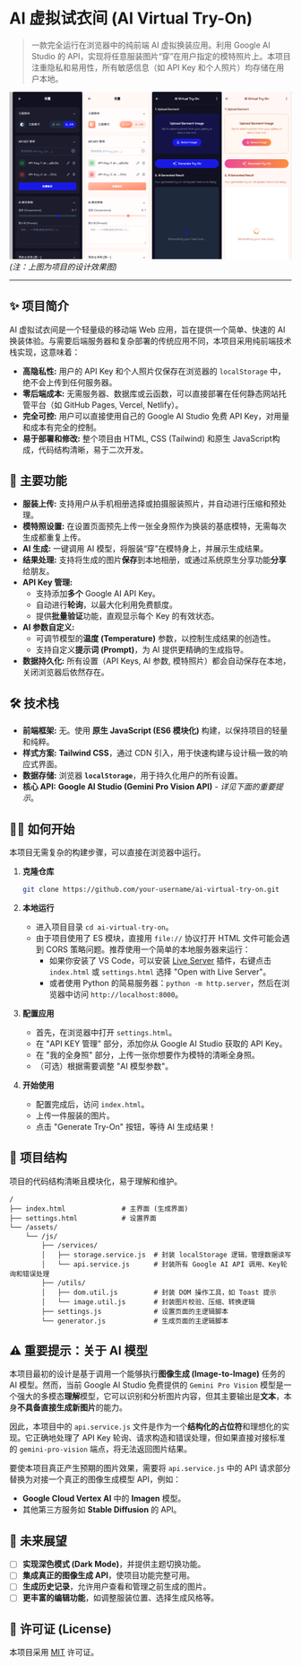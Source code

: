 # AI 虚拟试衣间 (AI Virtual Try-On)

> 一款完全运行在浏览器中的纯前端 AI 虚拟换装应用。利用 Google AI Studio 的 API，实现将任意服装图片“穿”在用户指定的模特照片上。本项目注重隐私和易用性，所有敏感信息（如 API Key 和个人照片）均存储在用户本地。

![应用界面截图](./showPoto/show.png)
*(注：上图为项目的设计效果图)*

---

## ✨ 项目简介

AI 虚拟试衣间是一个轻量级的移动端 Web 应用，旨在提供一个简单、快速的 AI 换装体验。与需要后端服务器和复杂部署的传统应用不同，本项目采用纯前端技术栈实现，这意味着：

*   **高隐私性:** 用户的 API Key 和个人照片仅保存在浏览器的 `localStorage` 中，绝不会上传到任何服务器。
*   **零后端成本:** 无需服务器、数据库或云函数，可以直接部署在任何静态网站托管平台（如 GitHub Pages, Vercel, Netlify）。
*   **完全可控:** 用户可以直接使用自己的 Google AI Studio 免费 API Key，对用量和成本有完全的控制。
*   **易于部署和修改:** 整个项目由 HTML, CSS (Tailwind) 和原生 JavaScript构成，代码结构清晰，易于二次开发。

## 🚀 主要功能

*   **服装上传:** 支持用户从手机相册选择或拍摄服装照片，并自动进行压缩和预处理。
*   **模特照设置:** 在设置页面预先上传一张全身照作为换装的基底模特，无需每次生成都重复上传。
*   **AI 生成:** 一键调用 AI 模型，将服装“穿”在模特身上，并展示生成结果。
*   **结果处理:** 支持将生成的图片**保存**到本地相册，或通过系统原生分享功能**分享**给朋友。
*   **API Key 管理:**
    *   支持添加**多个** Google AI API Key。
    *   自动进行**轮询**，以最大化利用免费额度。
    *   提供**批量验证**功能，直观显示每个 Key 的有效状态。
*   **AI 参数自定义:**
    *   可调节模型的**温度 (Temperature)** 参数，以控制生成结果的创造性。
    *   支持自定义**提示词 (Prompt)**，为 AI 提供更精确的生成指导。
*   **数据持久化:** 所有设置（API Keys, AI 参数, 模特照片）都会自动保存在本地，关闭浏览器后依然存在。

## 🛠️ 技术栈

*   **前端框架:** 无。使用 **原生 JavaScript (ES6 模块化)** 构建，以保持项目的轻量和纯粹。
*   **样式方案:** **Tailwind CSS**，通过 CDN 引入，用于快速构建与设计稿一致的响应式界面。
*   **数据存储:** 浏览器 **`localStorage`**，用于持久化用户的所有设置。
*   **核心 API:** **Google AI Studio (Gemini Pro Vision API)** - *详见下面的重要提示*。

## 🏃‍♂️ 如何开始

本项目无需复杂的构建步骤，可以直接在浏览器中运行。

1.  **克隆仓库**
    ```bash
    git clone https://github.com/your-username/ai-virtual-try-on.git
    ```

2.  **本地运行**
    *   进入项目目录 `cd ai-virtual-try-on`。
    *   由于项目使用了 ES 模块，直接用 `file://` 协议打开 HTML 文件可能会遇到 CORS 策略问题。推荐使用一个简单的本地服务器来运行：
        *   如果你安装了 VS Code，可以安装 [Live Server](https://marketplace.visualstudio.com/items?itemName=ritwickdey.LiveServer) 插件，右键点击 `index.html` 或 `settings.html` 选择 "Open with Live Server"。
        *   或者使用 Python 的简易服务器：`python -m http.server`，然后在浏览器中访问 `http://localhost:8000`。

3.  **配置应用**
    *   首先，在浏览器中打开 `settings.html`。
    *   在 "API KEY 管理" 部分，添加你从 Google AI Studio 获取的 API Key。
    *   在 "我的全身照" 部分，上传一张你想要作为模特的清晰全身照。
    *   （可选）根据需要调整 "AI 模型参数"。

4.  **开始使用**
    *   配置完成后，访问 `index.html`。
    *   上传一件服装的图片。
    *   点击 "Generate Try-On" 按钮，等待 AI 生成结果！

## 📂 项目结构

项目的代码结构清晰且模块化，易于理解和维护。

```
/
├── index.html              # 主界面 (生成界面)
├── settings.html           # 设置界面
└── /assets/
    └── /js/
        ├── /services/
        │   ├── storage.service.js  # 封装 localStorage 逻辑，管理数据读写
        │   └── api.service.js      # 封装所有 Google AI API 调用、Key轮询和错误处理
        ├── /utils/
        │   ├── dom.util.js         # 封装 DOM 操作工具，如 Toast 提示
        │   └── image.util.js       # 封装图片校验、压缩、转换逻辑
        ├── settings.js             # 设置页面的主逻辑脚本
        └── generator.js            # 生成页面的主逻辑脚本
```

## ⚠️ 重要提示：关于 AI 模型

本项目最初的设计是基于调用一个能够执行**图像生成 (Image-to-Image)** 任务的 AI 模型。然而，当前 Google AI Studio 免费提供的 `Gemini Pro Vision` 模型是一个强大的多模态**理解**模型，它可以识别和分析图片内容，但其主要输出是**文本**，本身**不具备直接生成新图片**的能力。

因此，本项目中的 `api.service.js` 文件是作为一个**结构化的占位符**和理想化的实现。它正确地处理了 API Key 轮询、请求构造和错误处理，但如果直接对接标准的 `gemini-pro-vision` 端点，将无法返回图片结果。

要使本项目真正产生预期的图片效果，需要将 `api.service.js` 中的 API 请求部分替换为对接一个真正的图像生成模型 API，例如：

*   **Google Cloud Vertex AI** 中的 **Imagen** 模型。
*   其他第三方服务如 **Stable Diffusion** 的 API。

## 🌟 未来展望

*   [ ] **实现深色模式 (Dark Mode)**，并提供主题切换功能。
*   [ ] **集成真正的图像生成 API**，使项目功能完整可用。
*   [ ] **生成历史记录**，允许用户查看和管理之前生成的图片。
*   [ ] **更丰富的编辑功能**，如调整服装位置、选择生成风格等。

## 📄 许可证 (License)

本项目采用 [MIT](https://opensource.org/licenses/MIT) 许可证。